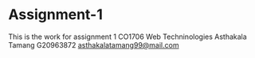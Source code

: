 # Assignment-1
This is the work for assignment 1 CO1706 Web Techninologies
Asthakala Tamang
G20963872
asthakalatamang99@mail.com
